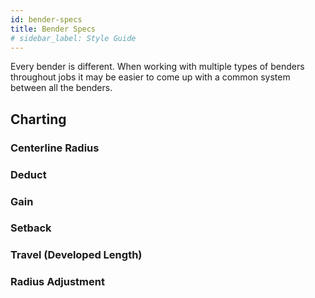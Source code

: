 ```yaml
---
id: bender-specs
title: Bender Specs
# sidebar_label: Style Guide
---
```


Every bender is different. When working with multiple types of benders throughout jobs it may be easier to come up with a common system between all the benders.

## Charting

### Centerline Radius

### Deduct

### Gain

### Setback

### Travel (Developed Length)

### Radius Adjustment
